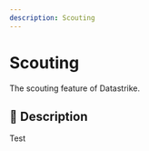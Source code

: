 ```yaml
---
description: Scouting
---
```


# Scouting
The scouting feature of Datastrike.

## 🚀 Description

Test